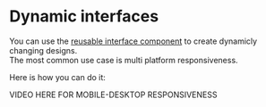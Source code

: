 # Dynamic interfaces

You can use the [reusable interface component](../../creator/projects/front-end/elements.md) to create dynamicly changing designs.  
The most common use case is multi platform responsiveness.

Here is how you can do it:

VIDEO HERE FOR MOBILE-DESKTOP RESPONSIVENESS

